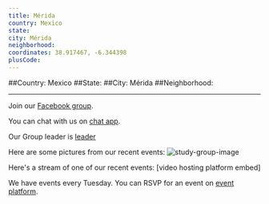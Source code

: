 ```yaml
---
title: Mérida
country: Mexico
state: 
city: Mérida
neighborhood: 
coordinates: 38.917467, -6.344398
plusCode:
---
```


##Country: Mexico
##State: 
##City: Mérida
##Neighborhood: 
*****
Join our [Facebook group](https://www.facebook.com/groups/free.code.camp.merida.mexico).

You can chat with us on [chat app]().

Our Group leader is [leader]()

Here are some pictures from our recent events:
![study-group-image]()

Here's a stream of one of our recent events:
[video hosting platform embed]

We have events every Tuesday. You can RSVP for an event on [event platform]().
